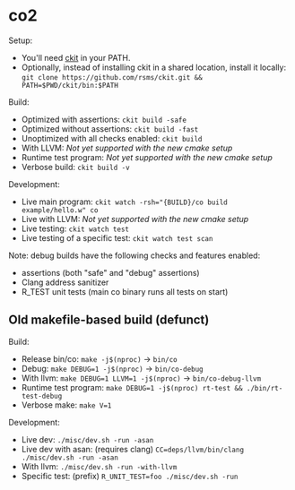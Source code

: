 # co2

Setup:
- You'll need [ckit](https://github.com/rsms/ckit) in your PATH.
- Optionally, instead of installing ckit in a shared location, install it locally:
  `git clone https://github.com/rsms/ckit.git && PATH=$PWD/ckit/bin:$PATH`

Build:
- Optimized with assertions: `ckit build -safe`
- Optimized without assertions: `ckit build -fast`
- Unoptimized with all checks enabled: `ckit build`
- With LLVM: _Not yet supported with the new cmake setup_
- Runtime test program: _Not yet supported with the new cmake setup_
- Verbose build: `ckit build -v`

Development:
- Live main program: `ckit watch -rsh="{BUILD}/co build example/hello.w" co`
- Live with LLVM: _Not yet supported with the new cmake setup_
- Live testing: `ckit watch test`
- Live testing of a specific test: `ckit watch test scan`

Note: debug builds have the following checks and features enabled:
- assertions (both "safe" and "debug" assertions)
- Clang address sanitizer
- R_TEST unit tests (main co binary runs all tests on start)


## Old makefile-based build (defunct)

Build:
- Release bin/co: `make -j$(nproc)` → `bin/co`
- Debug: `make DEBUG=1 -j$(nproc)` → `bin/co-debug`
- With llvm: `make DEBUG=1 LLVM=1 -j$(nproc)` → `bin/co-debug-llvm`
- Runtime test program: `make DEBUG=1 -j$(nproc) rt-test && ./bin/rt-test-debug`
- Verbose make: `make V=1`

Development:
- Live dev: `./misc/dev.sh -run -asan`
- Live dev with asan: (requires clang) `CC=deps/llvm/bin/clang ./misc/dev.sh -run -asan`
- With llvm: `./misc/dev.sh -run -with-llvm`
- Specific test: (prefix) `R_UNIT_TEST=foo ./misc/dev.sh -run`